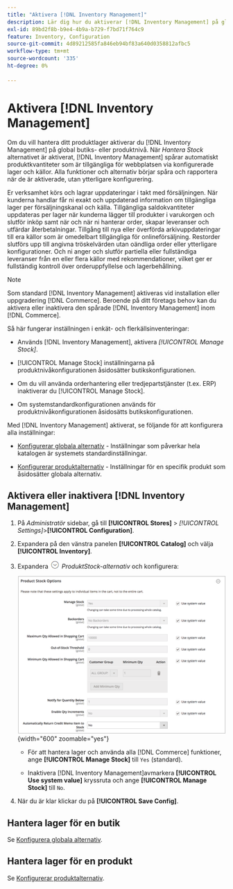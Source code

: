 ```yaml
---
title: "Aktivera [!DNL Inventory Management]"
description: Lär dig hur du aktiverar [!DNL Inventory Management] på global butiks- eller produktnivå.
exl-id: 89bd2f8b-b9e4-4b9a-b729-f7bd71f764c9
feature: Inventory, Configuration
source-git-commit: 4d89212585fa846eb94bf83a640d0358812afbc5
workflow-type: tm+mt
source-wordcount: '335'
ht-degree: 0%

---
```


# Aktivera [!DNL Inventory Management]

Om du vill hantera ditt produktlager aktiverar du [!DNL Inventory Management] på global butiks- eller produktnivå. När _Hantera Stock_ alternativet är aktiverat, [!DNL Inventory Management] spårar automatiskt produktkvantiteter som är tillgängliga för webbplatsen via konfigurerade lager och källor. Alla funktioner och alternativ börjar spåra och rapportera när de är aktiverade, utan ytterligare konfigurering.

Er verksamhet körs och lagrar uppdateringar i takt med försäljningen. När kunderna handlar får ni exakt och uppdaterad information om tillgängliga lager per försäljningskanal och källa. Tillgängliga saldokvantiteter uppdateras per lager när kunderna lägger till produkter i varukorgen och slutför inköp samt när och när ni hanterar order, skapar leveranser och utfärdar återbetalningar. Tillgång till nya eller överförda arkivuppdateringar till era källor som är omedelbart tillgängliga för onlineförsäljning. Restorder slutförs upp till angivna tröskelvärden utan oändliga order eller ytterligare konfigurationer. Och ni anger och slutför partiella eller fullständiga leveranser från en eller flera källor med rekommendationer, vilket ger er fullständig kontroll över orderuppfyllelse och lagerbehållning.

>[!NOTE]
>
>Som standard [!DNL Inventory Management] aktiveras vid installation eller uppgradering [!DNL Commerce]. Beroende på ditt företags behov kan du aktivera eller inaktivera den spårade [!DNL Inventory Management] inom [!DNL Commerce].

Så här fungerar inställningen i enkät- och flerkällsinventeringar:

- Används [!DNL Inventory Management], aktivera _[!UICONTROL Manage Stock]_.

- [!UICONTROL Manage Stock] inställningarna på produktnivåkonfigurationen åsidosätter butikskonfigurationen.

- Om du vill använda orderhantering eller tredjepartstjänster (t.ex. ERP) inaktiverar du [!UICONTROL Manage Stock].

- Om systemstandardkonfigurationen används för produktnivåkonfigurationen åsidosätts butikskonfigurationen.

Med [!DNL Inventory Management] aktiverat, se följande för att konfigurera alla inställningar:

- [Konfigurerar globala alternativ](global-options.md) - Inställningar som påverkar hela katalogen är systemets standardinställningar.

- [Konfigurerar produktalternativ](product-options.md) - Inställningar för en specifik produkt som åsidosätter globala alternativ.

## Aktivera eller inaktivera [!DNL Inventory Management]

1. På _Administratör_ sidebar, gå till **[!UICONTROL Stores]** > _[!UICONTROL Settings]_>**[!UICONTROL Configuration]**.

1. Expandera på den vänstra panelen **[!UICONTROL Catalog]** och välja **[!UICONTROL Inventory]**.

1. Expandera ![Expansionsväljare](../assets/icon-display-expand.png) _ProduktStock-alternativ_ och konfigurera:

   ![ProduktStock-alternativ](assets/config-catalog-inventory-product-stock-options.png){width="600" zoomable="yes"}

   - För att hantera lager och använda alla [!DNL Commerce] funktioner, ange **[!UICONTROL Manage Stock]** till `Yes` (standard).

   - Inaktivera [!DNL Inventory Management]avmarkera **[!UICONTROL Use system value]** kryssruta och ange **[!UICONTROL Manage Stock]** till `No`.

1. När du är klar klickar du på **[!UICONTROL Save Config]**.

## Hantera lager för en butik

Se [Konfigurera globala alternativ](global-options.md).

## Hantera lager för en produkt

Se [Konfigurerar produktalternativ](product-options.md).
